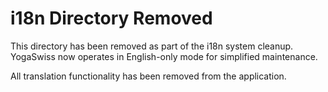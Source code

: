 # i18n Directory Removed

This directory has been removed as part of the i18n system cleanup.
YogaSwiss now operates in English-only mode for simplified maintenance.

All translation functionality has been removed from the application.